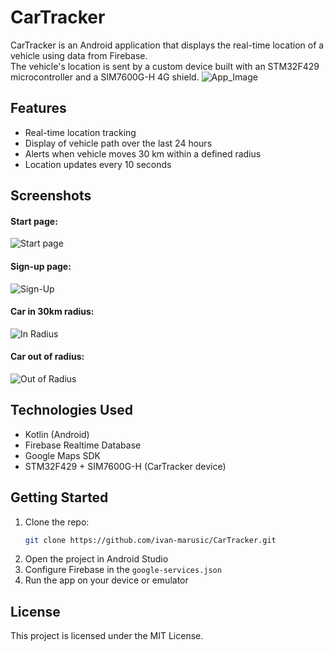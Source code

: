 # CarTracker

CarTracker is an Android application that displays the real-time location of a vehicle using data from Firebase.  
The vehicle's location is sent by a custom device built with an STM32F429 microcontroller and a SIM7600G-H 4G shield.
   	      ![App_Image](app/src/main/res/drawable/cartracker_background.jpeg)

## Features

- Real-time location tracking
- Display of vehicle path over the last 24 hours
- Alerts when vehicle moves 30 km within a defined radius
- Location updates every 10 seconds

## Screenshots
#### Start page:
![Start page](images/start_page.jpg)

#### Sign-up page:
![Sign-Up](images/sign-up.jpg)

#### Car in 30km radius:
![In Radius](images/in_radius.jpg)

#### Car out of radius:
![Out of Radius](images/out_of_radius.jpg)

## Technologies Used

- Kotlin (Android)
- Firebase Realtime Database
- Google Maps SDK
- STM32F429 + SIM7600G-H (CarTracker device)

## Getting Started

1. Clone the repo:
   ```bash
   git clone https://github.com/ivan-marusic/CarTracker.git
   ```
2. Open the project in Android Studio
3. Configure Firebase in the `google-services.json`
4. Run the app on your device or emulator

## License

This project is licensed under the MIT License.
